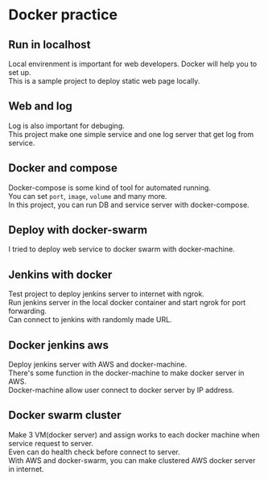 # Docker practice

## Run in localhost  

Local envirenment is important for web developers. Docker will help you to set up.  
This is a sample project to deploy static web page locally.  

## Web and log  

Log is also important for debuging.  
This project make one simple service and one log server that get log from service.  

## Docker and compose  

Docker-compose is some kind of tool for automated running.  
You can set `port`, `image`, `volume` and many more.  
In this project, you can run DB and service server with docker-compose.  

## Deploy with docker-swarm  

I tried to deploy web service to docker swarm with docker-machine.  

## Jenkins with docker  

Test project to deploy jenkins server to internet with ngrok.  
Run jenkins server in the local docker container and start ngrok for port forwarding.  
Can connect to jenkins with randomly made URL.  

## Docker jenkins aws  

Deploy jenkins server with AWS and docker-machine.  
There's some function in the docker-machine to make docker server in AWS.  
Docker-machine allow user connect to docker server by IP address.  

## Docker swarm cluster  

Make 3 VM(docker server) and assign works to each docker machine when service request to server.  
Even can do health check before connect to server.  
With AWS and docker-swarm, you can make clustered AWS docker server in internet.  